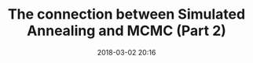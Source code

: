 ---
layout: "post"
title: "The connection between Simulated Annealing and MCMC (Part 2)"
date: "2018-03-02 20:16"
---